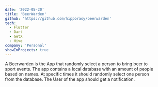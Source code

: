```yaml
---
date: '2022-05-20'
title: 'BeerWarden'
github: 'https://github.com/hipporasy/beerwarden'
tech:
  - Flutter
  - Dart
  - GetX
  - Hive
company: 'Personal'
showInProjects: true
---
```

A Beerwarden is the App that randomly select a person to bring beer to sport events. The app contains a local database with an amount of people based on names. At specific times it should randomly select one person from the database. The User of the app should get a notification.
